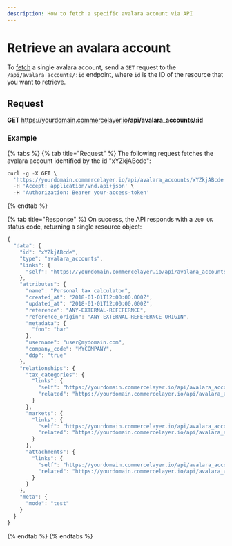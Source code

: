 ```yaml
---
description: How to fetch a specific avalara account via API
---
```


# Retrieve an avalara account

To <a href="https://docs.commercelayer.io/developers/fetching-resources" target="_blank">fetch</a> a single avalara account, send a `GET` request to the `/api/avalara_accounts/:id` endpoint, where `id` is the ID of the resource that you want to retrieve.

## Request

**GET** https://yourdomain.commercelayer.io<b>/api/avalara_accounts/:id</b>

### **Example**

{% tabs %}
{% tab title="Request" %}
The following request fetches the avalara account identified by the id "xYZkjABcde":

```javascript
curl -g -X GET \
  'https://yourdomain.commercelayer.io/api/avalara_accounts/xYZkjABcde' \
  -H 'Accept: application/vnd.api+json' \
  -H 'Authorization: Bearer your-access-token'
```
{% endtab %}

{% tab title="Response" %}
On success, the API responds with a `200 OK` status code, returning a single resource object:

```javascript
{
  "data": {
    "id": "xYZkjABcde",
    "type": "avalara_accounts",
    "links": {
      "self": "https://yourdomain.commercelayer.io/api/avalara_accounts/xYZkjABcde"
    },
    "attributes": {
      "name": "Personal tax calculator",
      "created_at": "2018-01-01T12:00:00.000Z",
      "updated_at": "2018-01-01T12:00:00.000Z",
      "reference": "ANY-EXTERNAL-REFEFERNCE",
      "reference_origin": "ANY-EXTERNAL-REFEFERNCE-ORIGIN",
      "metadata": {
        "foo": "bar"
      },
      "username": "user@mydomain.com",
      "company_code": "MYCOMPANY",
      "ddp": "true"
    },
    "relationships": {
      "tax_categories": {
        "links": {
          "self": "https://yourdomain.commercelayer.io/api/avalara_accounts/xYZkjABcde/relationships/tax_categories",
          "related": "https://yourdomain.commercelayer.io/api/avalara_accounts/xYZkjABcde/tax_categories"
        }
      },
      "markets": {
        "links": {
          "self": "https://yourdomain.commercelayer.io/api/avalara_accounts/xYZkjABcde/relationships/markets",
          "related": "https://yourdomain.commercelayer.io/api/avalara_accounts/xYZkjABcde/markets"
        }
      },
      "attachments": {
        "links": {
          "self": "https://yourdomain.commercelayer.io/api/avalara_accounts/xYZkjABcde/relationships/attachments",
          "related": "https://yourdomain.commercelayer.io/api/avalara_accounts/xYZkjABcde/attachments"
        }
      }
    },
    "meta": {
      "mode": "test"
    }
  }
}
```
{% endtab %}
{% endtabs %}

